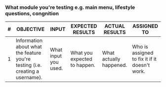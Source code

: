 ### What module you're testing e.g. main menu, lifestyle questions, congnition
| \#  | OBJECTIVE | INPUT | EXPECTED RESULTS | ACTUAL RESULTS | ASSIGNED TO |
| --- | --------- | ----- | ---------------- | -------------- | ----------- | 
| 1   | Information about what the feature you're testing (i.e. creating a username).      | What input you used.       | What you expected to happen.                  | What actually happened.                | Who is assigned to fix it if it doesn't work.             |


